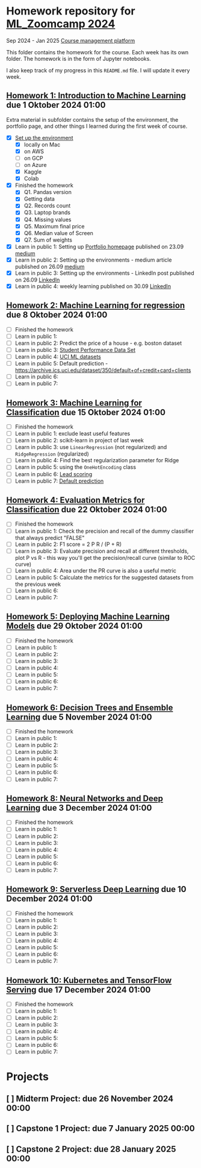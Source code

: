 # Homework repository for [ML_Zoomcamp 2024](https://github.com/DataTalksClub/machine-learning-zoomcamp)

Sep 2024 - Jan 2025
[Course management platform](https://courses.datatalks.club/ml-zoomcamp-2024/)

This folder contains the homework for the course. Each week has its own folder. The homework is in the form of Jupyter notebooks.

I also keep track of my progress in this `README.md` file. I will update it every week.

## [Homework 1: Introduction to Machine Learning](./01-intro/homework_01_till_meineke.ipynb) due 1 Oktober 2024 01:00

Extra material in subfolder contains the setup of the environment, the portfolio page, and other things I learned during the first week of course.

- [x] [Set up the environment](./01-intro/Setup_environment.md)
  - [x] locally on Mac
  - [x] on AWS
  - [ ] on GCP
  - [ ] on Azure
  - [x] Kaggle
  - [x] Colab
- [x] Finished the homework
  - [x] Q1. Pandas version
  - [x] Getting data
  - [x] Q2. Records count
  - [x] Q3. Laptop brands
  - [x] Q4. Missing values
  - [x] Q5. Maximum final price
  - [x] Q6. Median value of Screen
  - [x] Q7. Sum of weights
- [x] Learn in public 1: Setting up [Portfolio homepage](till.meineke.github.io) published on 23.09 [medium](https://medium.com/@till.meineke/how-to-setup-a-portfolio-page-on-github-io-3b951fc94f22)
- [x] Learn in public 2: Setting up the environments - medium article published on 26.09 [medium](https://medium.com/@till.meineke/setting-up-the-environments-for-ml-zoomcamp-2024-eceb6e42e36e)
- [x] Learn in public 3: Setting up the environments - LinkedIn post published on 26.09 [LinkedIn](https://www.linkedin.com/posts/tillmeineke_setting-up-the-environments-for-ml-zoomcamp-activity-7244840475675807745-ExVD?utm_source=share&utm_medium=member_desktop)
- [x] Learn in public 4: weekly learning published on 30.09 [LinkedIn](https://www.linkedin.com/pulse/learning-ml-zoomcamp-week-1-introduction-till-meineke-k05mc)
<!-- - [ ] Learn in public 5: Setup macBook
- [ ] Learn in public 6: Setup iTerm2
- [ ] Learn in public 7: Setup VSCode
- [ ] Learn in public 8: Organize the homework repository
- [ ] Learn in public 9: `.dotfiles`? -->

## [Homework 2: Machine Learning for regression](./02-regression/homework_02_till_meineke.ipynb) due 8 Oktober 2024 01:00

- [ ] Finished the homework
- [ ] Learn in public 1:
- [ ] Learn in public 2: Predict the price of a house - e.g. boston dataset
- [ ] Learn in public 3: [Student Performance Data Set](https://archive.ics.uci.edu/dataset/320/student+performance)
- [ ] Learn in public 4: [UCI ML datasets](https://archive.ics.uci.edu/datasets)
- [ ] Learn in public 5: Default prediction - <https://archive.ics.uci.edu/dataset/350/default+of+credit+card+clients>
- [ ] Learn in public 6:
- [ ] Learn in public 7:

## [Homework 3: Machine Learning for Classification](./03-classification/homework_03_till_meineke.ipynb) due 15 Oktober 2024 01:00

- [ ] Finished the homework
- [ ] Learn in public 1: exclude least useful features
- [ ] Learn in public 2: scikit-learn in project of last week
- [ ] Learn in public 3: use `LinearRegression` (not regularized) and `RidgeRegression` (regularized)
- [ ] Learn in public 4: Find the best regularization parameter for Ridge
- [ ] Learn in public 5: using the `OneHotEncoding` class
- [ ] Learn in public 6: [Lead scoring](https://www.kaggle.com/ashydv/leads-dataset)
- [ ] Learn in public 7: [Default prediction](https://archive.ics.uci.edu/dataset/350/default+of+credit+card+clients)

## [Homework 4: Evaluation Metrics for Classification]() due 22 Oktober 2024 01:00

- [ ] Finished the homework
- [ ] Learn in public 1: Check the precision and recall of the dummy classifier that always predict "FALSE"
- [ ] Learn in public 2: F1 score = 2 P R / (P + R)
- [ ] Learn in public 3: Evaluate precision and recall at different thresholds, plot P vs R - this way you'll get the precision/recall curve (similar to ROC curve)
- [ ] Learn in public 4: Area under the PR curve is also a useful metric
- [ ] Learn in public 5: Calculate the metrics for the suggested datasets from the previous week
- [ ] Learn in public 6:
- [ ] Learn in public 7:

## [Homework 5: Deploying Machine Learning Models]() due 29 Oktober 2024 01:00

- [ ] Finished the homework
- [ ] Learn in public 1:
- [ ] Learn in public 2:
- [ ] Learn in public 3:
- [ ] Learn in public 4:
- [ ] Learn in public 5:
- [ ] Learn in public 6:
- [ ] Learn in public 7:

## [Homework 6: Decision Trees and Ensemble Learning]() due 5 November 2024 01:00

- [ ] Finished the homework
- [ ] Learn in public 1:
- [ ] Learn in public 2:
- [ ] Learn in public 3:
- [ ] Learn in public 4:
- [ ] Learn in public 5:
- [ ] Learn in public 6:
- [ ] Learn in public 7:

## [Homework 8: Neural Networks and Deep Learning]() due 3 December 2024 01:00

- [ ] Finished the homework
- [ ] Learn in public 1:
- [ ] Learn in public 2:
- [ ] Learn in public 3:
- [ ] Learn in public 4:
- [ ] Learn in public 5:
- [ ] Learn in public 6:
- [ ] Learn in public 7:

## [Homework 9: Serverless Deep Learning]() due 10 December 2024 01:00

- [ ] Finished the homework
- [ ] Learn in public 1:
- [ ] Learn in public 2:
- [ ] Learn in public 3:
- [ ] Learn in public 4:
- [ ] Learn in public 5:
- [ ] Learn in public 6:
- [ ] Learn in public 7:

## [Homework 10: Kubernetes and TensorFlow Serving]() due 17 December 2024 01:00

- [ ] Finished the homework
- [ ] Learn in public 1:
- [ ] Learn in public 2:
- [ ] Learn in public 3:
- [ ] Learn in public 4:
- [ ] Learn in public 5:
- [ ] Learn in public 6:
- [ ] Learn in public 7:

# Projects

## [ ] Midterm Project: due 26 November 2024 00:00
## [ ] Capstone 1 Project: due 7 January 2025 00:00
## [ ] Capstone 2 Project: due 28 January 2025 00:00